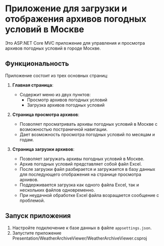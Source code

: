 # Приложение для загрузки и отображения архивов погодных условий в Москве

Это ASP.NET Core MVC приложение для управления и просмотра архивов погодных условий в городе Москве.

## Функциональность

Приложение состоит из трех основных страниц:

1. **Главная страница**:
   - Содержит меню из двух пунктов:
     - Просмотр архивов погодных условий
     - Загрузка архивов погодных условий 

2. **Страница просмотра архивов**:
   - Позволяет просматривать архивы погодных условий в Москве с возможностью постраничной навигации.
   - Дает возможность просмотра погодных условий по месяцам и годам.

3. **Страница загрузки архивов**:
   - Позволяет загружать архивы погодных условий в Москве.
   - Архив погодных условий представляет собой файл Excel.
   - После загрузки файл разбирается и загружается в базу данных для последующего отображения на странице просмотра архивов.
   - Поддерживается загрузка как одного файла Excel, так и нескольких файлов одновременно.
   - При неудачной обработке Excel файла возращается сообщение с проблемой.

## Запуск приложения

1. Настройте подключение к базе данных в файле `appsettings.json`.
3. Запустите приложение Presentation/WeatherArchiveViewer/WeatherArchiveViewer.csproj
